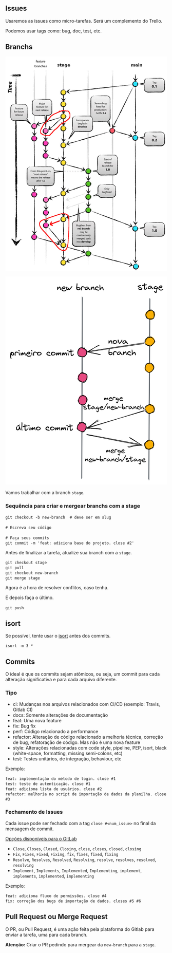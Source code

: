 ## Issues

Usaremos as issues como micro-tarefas. Será um complemento do Trello.

Podemos usar tags como: bug, doc, test, etc.


## Branchs

![git_branch_architecture.jpg](docs/assets/img/git_branch_architecture.jpg)

![git_flow_stage.png](docs/assets/img/git_flow_stage.png)

Vamos trabalhar com a branch `stage`.


### Sequência para criar e mergear branchs com a stage

```
git checkout -b new-branch  # deve ser em slug

# Escreva seu código

# Faça seus commits
git commit -m 'feat: adiciona base do projeto. close #2'
```

Antes de finalizar a tarefa, atualize sua branch com a `stage`.

```
git checkout stage
git pull
git checkout new-branch
git merge stage
```

Agora é a hora de resolver conflitos, caso tenha.

E depois faça o último.

`git push`


## isort

Se possível, tente usar o [isort](https://pycqa.github.io/isort/) antes dos commits.

```
isort -m 3 *
```


## Commits

O ideal é que os commits sejam atômicos, ou seja, um commit para cada alteração significativa e para cada arquivo diferente.

### Tipo

- ci: Mudanças nos arquivos relacionados com CI/CD (exemplo: Travis, Gitlab CI)
- docs: Somente alterações de documentação
- feat: Uma nova feature
- fix: Bug fix
- perf: Código relacionado a performance
- refactor: Alteração de código relacionado a melhoria técnica, correção de bug, refatoração de código. Mas não é uma nova feature
- style: Alterações relacionadas com code style, pipeline, PEP, isort, black (white-space, formatting, missing semi-colons, etc)
- test: Testes unitários, de integração, behaviour, etc

Exemplo:

```
feat: implementação do método de login. close #1
test: teste de autenticação. close #1
feat: adiciona lista de usuários. close #2
refactor: melhoria no script de importação de dados da planilha. close #3
```

### Fechamento de Issues

Cada issue pode ser fechado com a tag `close #<num_issue>` no final da mensagem de commit.

[Opções disponíveis para o GitLab](https://docs.gitlab.com/ee/user/project/issues/managing_issues.html#default-closing-pattern)

* `Close`, `Closes`, `Closed`, `Closing`, `close`, `closes`, `closed`, `closing`
* `Fix`, `Fixes`, `Fixed`, `Fixing`, `fix`, `fixes`, `fixed`, `fixing`
* `Resolve`, `Resolves`, `Resolved`, `Resolving`, `resolve`, `resolves`, `resolved`, `resolving`
* `Implement`, `Implements`, `Implemented`, `Implementing`, `implement`, `implements`, `implemented`, `implementing`

Exemplo:

```
feat: adiciona fluxo de permissões. close #4
fix: correção dos bugs de importação de dados. closes #5 #6
```


## Pull Request ou Merge Request

O PR, ou Pull Request, é uma ação feita pela plataforma do Gitlab para enviar a tarefa, uma para cada branch.

**Atenção:** Criar o PR pedindo para mergear da `new-branch` para a `stage`.
